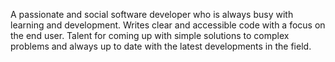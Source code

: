 A passionate and social software developer who is always busy with learning and development.
Writes clear and accessible code with a focus on the end user. Talent for coming up with simple
solutions to complex problems and always up to date with the latest developments in the field.
